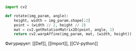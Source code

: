 ```python
import cv2

def rotate(img_param, angle):
	height, width = img_param.shape[:2]
	point = (width // 2, height // 2)
	mat = cv2.getRotationMatrix2D(point, angle, 1)
	return cv2.warpAffine(img_param, mat, (width, height))
```

Фигурирует: [[Def]], [[Import]], [[CV-python]]
